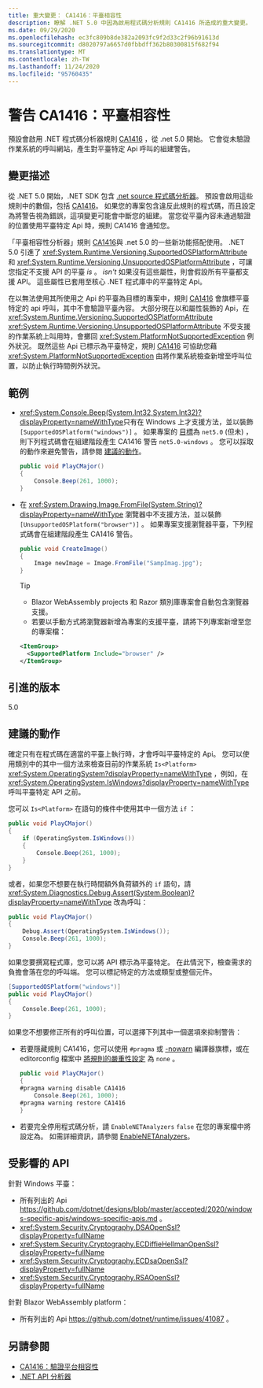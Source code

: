 ```yaml
---
title: 重大變更： CA1416：平臺相容性
description: 瞭解 .NET 5.0 中因為啟用程式碼分析規則 CA1416 所造成的重大變更。
ms.date: 09/29/2020
ms.openlocfilehash: ec3fc809b8de382a2093fc9f2d33c2f96b91613d
ms.sourcegitcommit: d8020797a6657d0fbbdff362b80300815f682f94
ms.translationtype: MT
ms.contentlocale: zh-TW
ms.lasthandoff: 11/24/2020
ms.locfileid: "95760435"
---
```

# <a name="warning-ca1416-platform-compatibility"></a>警告 CA1416：平臺相容性

預設會啟用 .NET 程式碼分析器規則 [CA1416](/visualstudio/code-quality/ca1416) ，從 .net 5.0 開始。 它會從未驗證作業系統的呼叫網站，產生對平臺特定 Api 呼叫的組建警告。

## <a name="change-description"></a>變更描述

從 .NET 5.0 開始，.NET SDK 包含 [.net source 程式碼分析器](../../../../fundamentals/code-analysis/overview.md)。 預設會啟用這些規則中的數個，包括 [CA1416](/visualstudio/code-quality/ca1416)。 如果您的專案包含違反此規則的程式碼，而且設定為將警告視為錯誤，這項變更可能會中斷您的組建。 當您從平臺內容未通過驗證的位置使用平臺特定 Api 時，規則 CA1416 會通知您。

「平臺相容性分析器」規則 [CA1416](/visualstudio/code-quality/ca1416)與 .net 5.0 的一些新功能搭配使用。 .NET 5.0 引進了 <xref:System.Runtime.Versioning.SupportedOSPlatformAttribute> 和 <xref:System.Runtime.Versioning.UnsupportedOSPlatformAttribute> ，可讓您指定不支援 API 的平臺 *is* 。 *isn't* 如果沒有這些屬性，則會假設所有平臺都支援 API。 這些屬性已套用至核心 .NET 程式庫中的平臺特定 Api。

在以無法使用其所使用之 Api 的平臺為目標的專案中，規則 [CA1416](/visualstudio/code-quality/ca1416) 會旗標平臺特定的 api 呼叫，其中不會驗證平臺內容。 大部分現在以和屬性裝飾的 Api，在 <xref:System.Runtime.Versioning.SupportedOSPlatformAttribute> <xref:System.Runtime.Versioning.UnsupportedOSPlatformAttribute> 不受支援的作業系統上叫用時，會擲回 <xref:System.PlatformNotSupportedException> 例外狀況。 既然這些 Api 已標示為平臺特定，規則 [CA1416](/visualstudio/code-quality/ca1416) 可協助您藉 <xref:System.PlatformNotSupportedException> 由將作業系統檢查新增至呼叫位置，以防止執行時間例外狀況。

## <a name="examples"></a>範例

- <xref:System.Console.Beep(System.Int32,System.Int32)?displayProperty=nameWithType>只有在 Windows 上才支援方法，並以裝飾 `[SupportedOSPlatform("windows")]` 。 如果專案的 [目標](../../../../standard/frameworks.md)為 `net5.0` (但未) ，則下列程式碼會在組建階段產生 CA1416 警告 `net5.0-windows` 。 您可以採取的動作來避免警告，請參閱 [建議的動作](#recommended-action)。

  ```csharp
  public void PlayCMajor()
  {
      Console.Beep(261, 1000);
  }
  ```

- 在 <xref:System.Drawing.Image.FromFile(System.String)?displayProperty=nameWithType> 瀏覽器中不支援方法，並以裝飾 `[UnsupportedOSPlatform("browser")]` 。 如果專案支援瀏覽器平臺，下列程式碼會在組建階段產生 CA1416 警告。

  ```csharp
  public void CreateImage()
  {
      Image newImage = Image.FromFile("SampImag.jpg");
  }
  ```

  > [!TIP]
  >
  > - Blazor WebAssembly projects 和 Razor 類別庫專案會自動包含瀏覽器支援。
  > - 若要以手動方式將瀏覽器新增為專案的支援平臺，請將下列專案新增至您的專案檔：
  >
  >  ```xml
  >  <ItemGroup>
  >    <SupportedPlatform Include="browser" />
  >  </ItemGroup>
  >  ```

## <a name="version-introduced"></a>引進的版本

5.0

## <a name="recommended-action"></a>建議的動作

確定只有在程式碼在適當的平臺上執行時，才會呼叫平臺特定的 Api。 您可以使用類別中的其中一個方法來檢查目前的作業系統 `Is<Platform>` <xref:System.OperatingSystem?displayProperty=nameWithType> ，例如，在 <xref:System.OperatingSystem.IsWindows?displayProperty=nameWithType> 呼叫平臺特定 API 之前。

您可以 `Is<Platform>` 在語句的條件中使用其中一個方法 `if` ：

```csharp
public void PlayCMajor()
{
    if (OperatingSystem.IsWindows())
    {
        Console.Beep(261, 1000);
    }
}
```

或者，如果您不想要在執行時間額外負荷額外的 `if` 語句，請 <xref:System.Diagnostics.Debug.Assert(System.Boolean)?displayProperty=nameWithType> 改為呼叫：

```csharp
public void PlayCMajor()
{
    Debug.Assert(OperatingSystem.IsWindows());
    Console.Beep(261, 1000);
}
```

如果您要撰寫程式庫，您可以將 API 標示為平臺特定。 在此情況下，檢查需求的負擔會落在您的呼叫端。 您可以標記特定的方法或類型或整個元件。

```csharp
[SupportedOSPlatform("windows")]
public void PlayCMajor()
{
    Console.Beep(261, 1000);
}
```

如果您不想要修正所有的呼叫位置，可以選擇下列其中一個選項來抑制警告：

- 若要隱藏規則 CA1416，您可以使用 `#pragma` 或 [-nowarn](../../../../csharp/language-reference/compiler-options/nowarn-compiler-option.md) 編譯器旗標，或在 editorconfig 檔案中 [將規則的嚴重性設定](../../../../fundamentals/code-analysis/configuration-options.md#severity-level) 為 `none` 。

  ```csharp
  public void PlayCMajor()
  {
  #pragma warning disable CA1416
      Console.Beep(261, 1000);
  #pragma warning restore CA1416
  }
  ```

- 若要完全停用程式碼分析，請 `EnableNETAnalyzers` `false` 在您的專案檔中將設定為。 如需詳細資訊，請參閱 [EnableNETAnalyzers](../../../project-sdk/msbuild-props.md#enablenetanalyzers)。

## <a name="affected-apis"></a>受影響的 API

針對 Windows 平臺：

- 所有列出的 Api <https://github.com/dotnet/designs/blob/master/accepted/2020/windows-specific-apis/windows-specific-apis.md> 。
- <xref:System.Security.Cryptography.DSAOpenSsl?displayProperty=fullName>
- <xref:System.Security.Cryptography.ECDiffieHellmanOpenSsl?displayProperty=fullName>
- <xref:System.Security.Cryptography.ECDsaOpenSsl?displayProperty=fullName>
- <xref:System.Security.Cryptography.RSAOpenSsl?displayProperty=fullName>

針對 Blazor WebAssembly platform：

- 所有列出的 Api <https://github.com/dotnet/runtime/issues/41087> 。

<!--

### Affected APIs

- ``

### Category

- Code analysis
- Core .NET libraries

-->

## <a name="see-also"></a>另請參閱

- [CA1416：驗證平台相容性](/visualstudio/code-quality/ca1416)
- [.NET API 分析器](../../../../standard/analyzers/api-analyzer.md)
